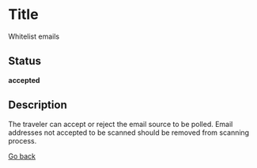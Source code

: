 # Title

Whitelist emails

## Status

**accepted**

## Description

The traveler can accept or reject the email source to be polled. Email addresses not accepted to be scanned should be removed from scanning process.  


[Go back](../README.md)